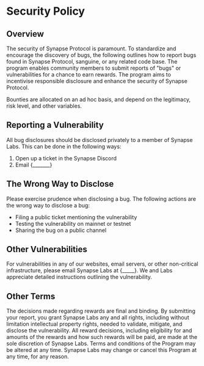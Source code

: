 # Security Policy

## Overview

The security of Synapse Protocol is paramount. To standardize and encourage the discovery of bugs, the following outlines how to report bugs found in Synapse Protocol, sanguine, or any related code base. The program enables community members to submit reports of "bugs" or vulnerabilities for a chance to earn rewards. The program aims to incentivise responsible disclosure and enhance the security of Synapse Protocol.

Bounties are allocated on an ad hoc basis, and depend on the legitimacy, risk level, and other variables.

## Reporting a Vulnerability

All bug disclosures should be disclosed privately to a member of Synapse Labs. This can be done in the following ways:

1. Open up a ticket in the Synapse Discord
2. Email {_______}

## The Wrong Way to Disclose

Please exercise prudence when disclosing a bug. The following actions are the wrong way to disclose a bug:

- Filing a public ticket mentioning the vulnerability
- Testing the vulnerability on mainnet or testnet
- Sharing the bug on a public channel

## Other Vulnerabilities

For vulnerabilities in any of our websites, email servers, or other non-critical infrastructure, please email Synapse Labs at {_____}. We and Labs appreciate detailed instructions outlining the vulnerability.

## Other Terms

The decisions made regarding rewards are final and binding. By submitting your report, you grant Synapse Labs any and all rights, including without limitation intellectual property rights, needed to validate, mitigate, and disclose the vulnerability. All reward decisions, including eligibility for and amounts of the rewards and how such rewards will be paid, are made at the sole discretion of Synapse Labs. Terms and conditions of the Program may be altered at any time. Synapse Labs may change or cancel this Program at any time, for any reason.
